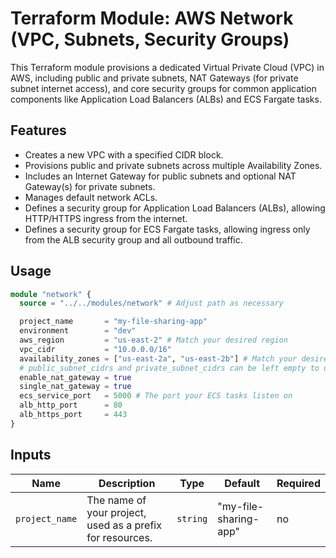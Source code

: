 # Terraform Module: AWS Network (VPC, Subnets, Security Groups)

This Terraform module provisions a dedicated Virtual Private Cloud (VPC) in AWS, including public and private subnets, NAT Gateways (for private subnet internet access), and core security groups for common application components like Application Load Balancers (ALBs) and ECS Fargate tasks.

## Features

* Creates a new VPC with a specified CIDR block.
* Provisions public and private subnets across multiple Availability Zones.
* Includes an Internet Gateway for public subnets and optional NAT Gateway(s) for private subnets.
* Manages default network ACLs.
* Defines a security group for Application Load Balancers (ALBs), allowing HTTP/HTTPS ingress from the internet.
* Defines a security group for ECS Fargate tasks, allowing ingress only from the ALB security group and all outbound traffic.

## Usage

```terraform
module "network" {
  source = "../../modules/network" # Adjust path as necessary

  project_name       = "my-file-sharing-app"
  environment        = "dev"
  aws_region         = "us-east-2" # Match your desired region
  vpc_cidr           = "10.0.0.0/16"
  availability_zones = ["us-east-2a", "us-east-2b"] # Match your desired region's AZs
  # public_subnet_cidrs and private_subnet_cidrs can be left empty to use defaults
  enable_nat_gateway = true
  single_nat_gateway = true
  ecs_service_port   = 5000 # The port your ECS tasks listen on
  alb_http_port      = 80
  alb_https_port     = 443
}
```

## Inputs
| Name | Description | Type | Default | Required|
|---|---|---|---|---|
|`project_name`| The name of your project, used as a prefix for resources.| `string`| "my-file-sharing-app"| no|